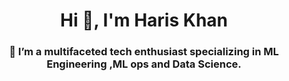 <h1 align="center">Hi 👋, I'm Haris Khan</h1>
<h3 align="center">👋 I’m a multifaceted tech enthusiast specializing in ML Engineering ,ML ops and Data Science.
